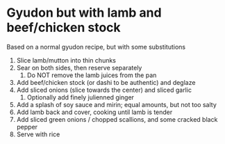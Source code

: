 # Gyudon but with lamb and beef/chicken stock

Based on a normal gyudon recipe, but with some substitutions

1. Slice lamb/mutton into thin chunks
2. Sear on both sides, then reserve separately
   1. Do NOT remove the lamb juices from the pan
3. Add beef/chicken stock (or dashi to be authentic) and deglaze
4. Add sliced onions (slice towards the center) and sliced garlic
   1. Optionally add finely julienned ginger
5. Add a splash of soy sauce and mirin; equal amounts, but not too salty
6. Add lamb back and cover, cooking until lamb is tender
7. Add sliced green onions / chopped scallions, and some cracked black pepper
8. Serve with rice
